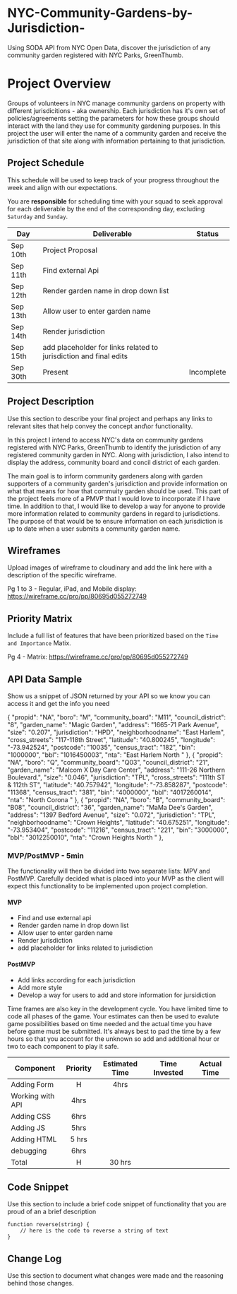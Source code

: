 # NYC-Community-Gardens-by-Jurisdiction-
Using SODA API from NYC Open Data, discover the jurisdiction of any community garden registered with NYC Parks, GreenThumb.

# Project Overview

Groups of volunteers in NYC manage community gardens on property with different jurisdicitions - aka ownership. Each jurisdiction has it's own set of policies/agreements setting the parameters for how these groups should interact with the land they use for community gardening purposes. In this project the user will enter the name of a community garden and receive the jurisdiction of that site along with information pertaining to that jurisdiction. 

## Project Schedule

This schedule will be used to keep track of your progress throughout the week and align with our expectations.  

You are **responsible** for scheduling time with your squad to seek approval for each deliverable by the end of the corresponding day, excluding `Saturday` and `Sunday`.

|  Day | Deliverable | Status
|---|---| ---|
|Sep 10th| Project Proposal 
|Sep 11th| Find external Api 
|Sep 12th| Render garden name in drop down list 
|Sep 13th| Allow user to enter garden name 
|Sep 14th|Render jurisdiction
|Sep 15th| add placeholder for links related to jurisdiction and final edits
|Sep 30th| Present | Incomplete



## Project Description

Use this section to describe your final project and perhaps any links to relevant sites that help convey the concept and\or functionality.

In this project I intend to access NYC's data on community gardens registered with NYC Parks, GreenThumb to identify the jurisdiction of any registered community garden in NYC. Along with jurisdiction, I also intend to display the address, community board and concil district of each garden.  

The main goal is to inform community gardeners along with garden supporters of a community garden's jurisdiction and provide information on what that means for how that commuity garden should be used. This part of the project feels more of a PMVP that I would love to incorporate if I have time. In addition to that, I would like to develop a way for anyone to provide more information related to community gardens in regard to jurisdictions. The purpose of that would be to ensure information on each jurisdiction is up to date when a user submits a community garden name.   

## Wireframes

Upload images of wireframe to cloudinary and add the link here with a description of the specific wireframe.

Pg 1 to 3 - Regular, iPad, and Mobile display: 
https://wireframe.cc/pro/pp/80695d055272749



## Priority Matrix

Include a full list of features that have been prioritized based on the `Time and Importance` Matix.  

Pg 4 - Matrix:
https://wireframe.cc/pro/pp/80695d055272749


## API Data Sample

Show us a snippet of JSON returned by your API so we know you can access it and get the info you need

{
        "propid": "NA",
        "boro": "M",
        "community_board": "M11",
        "council_district": "8",
        "garden_name": "Magic Garden",
        "address": "1665-71 Park Avenue",
        "size": "0.207",
        "jurisdiction": "HPD",
        "neighborhoodname": "East Harlem",
        "cross_streets": "117-118th Street",
        "latitude": "40.800245",
        "longitude": "-73.942524",
        "postcode": "10035",
        "census_tract": "182",
        "bin": "1000000",
        "bbl": "1016450003",
        "nta": "East Harlem North                                                          "
    },
    {
        "propid": "NA",
        "boro": "Q",
        "community_board": "Q03",
        "council_district": "21",
        "garden_name": "Malcom X Day Care Center",
        "address": "111-26 Northern Boulevard.",
        "size": "0.046",
        "jurisdiction": "TPL",
        "cross_streets": "111th ST & 112th ST",
        "latitude": "40.757942",
        "longitude": "-73.858287",
        "postcode": "11368",
        "census_tract": "381",
        "bin": "4000000",
        "bbl": "4017260014",
        "nta": "North Corona                                                               "
    },
    {
        "propid": "NA",
        "boro": "B",
        "community_board": "B08",
        "council_district": "36",
        "garden_name": "MaMa Dee's Garden",
        "address": "1397 Bedford Avenue",
        "size": "0.072",
        "jurisdiction": "TPL",
        "neighborhoodname": "Crown Heights",
        "latitude": "40.675251",
        "longitude": "-73.953404",
        "postcode": "11216",
        "census_tract": "221",
        "bin": "3000000",
        "bbl": "3012250010",
        "nta": "Crown Heights North                                                        "
    },


### MVP/PostMVP - 5min

The functionality will then be divided into two separate lists: MPV and PostMVP.  Carefully decided what is placed into your MVP as the client will expect this functionality to be implemented upon project completion.  

#### MVP 

- Find and use external api 
- Render garden name in drop down list  
- Allow user to enter garden name 
- Render jurisdiction
- add placeholder for links related to jurisdiction  

#### PostMVP 

- Add links according for each jurisdiction 
- Add more style
- Develop a way for users to add and store information for jursidiction


Time frames are also key in the development cycle.  You have limited time to code all phases of the game.  Your estimates can then be used to evalute game possibilities based on time needed and the actual time you have before game must be submitted. It's always best to pad the time by a few hours so that you account for the unknown so add and additional hour or two to each component to play it safe.

| Component | Priority | Estimated Time | Time Invested | Actual Time |
| --- | :---: |  :---: | :---: | :---: |
| Adding Form | H | 4hrs|  |  |
| Working with API | 4hrs | | | |
| Adding CSS | 6hrs|   |   |
| Adding JS |  5hrs|  |  | 
| Adding HTML| 5 hrs|  |   | 
| debugging| 6hrs 
| Total | H | 30 hrs|  |  |


## Code Snippet

Use this section to include a brief code snippet of functionality that you are proud of an a brief description  

```
function reverse(string) {
	// here is the code to reverse a string of text
}
```

## Change Log
 Use this section to document what changes were made and the reasoning behind those changes.  